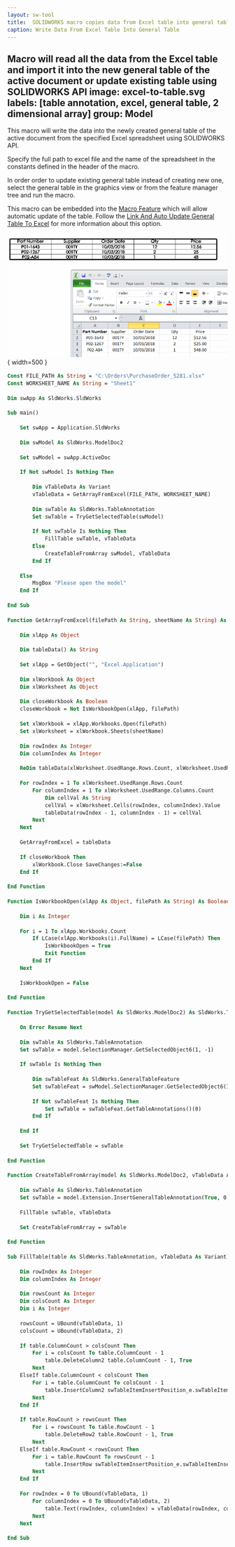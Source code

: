 ```yaml
---
layout: sw-tool
title:  SOLIDWORKS macro copies data from Excel table into general table
caption: Write Data From Excel Table Into General Table
---
```

 Macro will read all the data from the Excel table and import it into the new general table of the active document or update existing table using SOLIDWORKS API
image: excel-to-table.svg
labels: [table annotation, excel, general table, 2 dimensional array]
group: Model
---
This macro will write the data into the newly created general table of the active document from the specified Excel spreadsheet using SOLIDWORKS API.

Specify the full path to excel file and the name of the spreadsheet in the constants defined in the header of the macro.

In order order to update existing general table instead of creating new one, select the general table in the graphics view or from the feature manager tree and run the macro.

This macro can be embedded into the [Macro Feature](/docs/codestack/solidworks-api/document/macro-feature) which will allow automatic update of the table. Follow the [Link And Auto Update General Table To Excel](/docs/codestack/solidworks-api/document/macro-feature/general-table-link-excel/) for more information about this option.

![Excel table with purchase order data imported into SOLIDWORKS General Table](excel-table-to-sw-general-table.png){ width=500 }

~~~ vb
Const FILE_PATH As String = "C:\Orders\PurchaseOrder_5281.xlsx"
Const WORKSHEET_NAME As String = "Sheet1"

Dim swApp As SldWorks.SldWorks

Sub main()

    Set swApp = Application.SldWorks
    
    Dim swModel As SldWorks.ModelDoc2
    
    Set swModel = swApp.ActiveDoc
    
    If Not swModel Is Nothing Then
    
        Dim vTableData As Variant
        vTableData = GetArrayFromExcel(FILE_PATH, WORKSHEET_NAME)
        
        Dim swTable As SldWorks.TableAnnotation
        Set swTable = TryGetSelectedTable(swModel)
        
        If Not swTable Is Nothing Then
            FillTable swTable, vTableData
        Else
            CreateTableFromArray swModel, vTableData
        End If
        
    Else
        MsgBox "Please open the model"
    End If
    
End Sub

Function GetArrayFromExcel(filePath As String, sheetName As String) As Variant
    
    Dim xlApp As Object
    
    Dim tableData() As String
    
    Set xlApp = GetObject("", "Excel.Application")
        
    Dim xlWorkbook As Object
    Dim xlWorksheet As Object

    Dim closeWorkbook As Boolean
    closeWorkbook = Not IsWorkbookOpen(xlApp, filePath)
    
    Set xlWorkbook = xlApp.Workbooks.Open(filePath)
    Set xlWorksheet = xlWorkbook.Sheets(sheetName)
    
    Dim rowIndex As Integer
    Dim columnIndex As Integer
    
    ReDim tableData(xlWorksheet.UsedRange.Rows.Count, xlWorksheet.UsedRange.Columns.Count)
    
    For rowIndex = 1 To xlWorksheet.UsedRange.Rows.Count
        For columnIndex = 1 To xlWorksheet.UsedRange.Columns.Count
            Dim cellVal As String
            cellVal = xlWorksheet.Cells(rowIndex, columnIndex).Value
            tableData(rowIndex - 1, columnIndex - 1) = cellVal
        Next
    Next
    
    GetArrayFromExcel = tableData
    
    If closeWorkbook Then
        xlWorkbook.Close SaveChanges:=False
    End If
    
End Function

Function IsWorkbookOpen(xlApp As Object, filePath As String) As Boolean
    
    Dim i As Integer
    
    For i = 1 To xlApp.Workbooks.Count
        If LCase(xlApp.Workbooks(i).FullName) = LCase(filePath) Then
            IsWorkbookOpen = True
            Exit Function
        End If
    Next
    
    IsWorkbookOpen = False
    
End Function

Function TryGetSelectedTable(model As SldWorks.ModelDoc2) As SldWorks.TableAnnotation
    
    On Error Resume Next
    
    Dim swTable As SldWorks.TableAnnotation
    Set swTable = model.SelectionManager.GetSelectedObject6(1, -1)
    
    If swTable Is Nothing Then
        
        Dim swTableFeat As SldWorks.GeneralTableFeature
        Set swTableFeat = swModel.SelectionManager.GetSelectedObject6(1, -1)
        
        If Not swTableFeat Is Nothing Then
            Set swTable = swTableFeat.GetTableAnnotations()(0)
        End If
        
    End If
    
    Set TryGetSelectedTable = swTable
    
End Function

Function CreateTableFromArray(model As SldWorks.ModelDoc2, vTableData As Variant) As SldWorks.TableAnnotation
    
    Dim swTable As SldWorks.TableAnnotation
    Set swTable = model.Extension.InsertGeneralTableAnnotation(True, 0, 0, swBOMConfigurationAnchorType_e.swBOMConfigurationAnchor_BottomLeft, "", UBound(vTableData, 1), UBound(vTableData, 2))
    
    FillTable swTable, vTableData
    
    Set CreateTableFromArray = swTable
    
End Function

Sub FillTable(table As SldWorks.TableAnnotation, vTableData As Variant)
    
    Dim rowIndex As Integer
    Dim columnIndex As Integer
    
    Dim rowsCount As Integer
    Dim colsCount As Integer
    Dim i As Integer
    
    rowsCount = UBound(vTableData, 1)
    colsCount = UBound(vTableData, 2)
    
    If table.ColumnCount > colsCount Then
        For i = colsCount To table.ColumnCount - 1
            table.DeleteColumn2 table.ColumnCount - 1, True
        Next
    ElseIf table.ColumnCount < colsCount Then
        For i = table.ColumnCount To colsCount - 1
            table.InsertColumn2 swTableItemInsertPosition_e.swTableItemInsertPosition_Last, -1, "", swInsertTableColumnWidthStyle_e.swInsertColumn_DefaultWidth
        Next
    End If
    
    If table.RowCount > rowsCount Then
        For i = rowsCount To table.RowCount - 1
            table.DeleteRow2 table.RowCount - 1, True
        Next
    ElseIf table.RowCount < rowsCount Then
        For i = table.RowCount To rowsCount - 1
            table.InsertRow swTableItemInsertPosition_e.swTableItemInsertPosition_Last, -1
        Next
    End If
    
    For rowIndex = 0 To UBound(vTableData, 1)
        For columnIndex = 0 To UBound(vTableData, 2)
            table.Text(rowIndex, columnIndex) = vTableData(rowIndex, columnIndex)
        Next
    Next
    
End Sub
~~~


